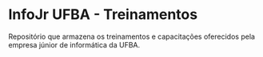 # InfoJr UFBA - Treinamentos

Repositório que armazena os treinamentos e capacitações oferecidos pela empresa júnior de informática da UFBA.
